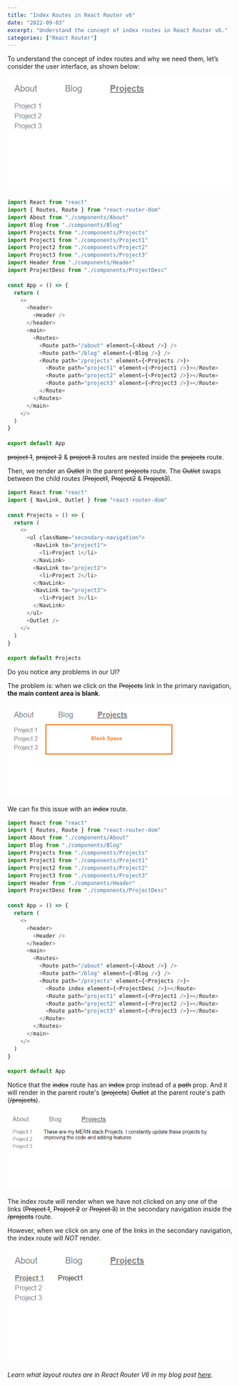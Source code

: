 ```yaml
---
title: "Index Routes in React Router v6"
date: "2022-09-03"
excerpt: "Understand the concept of index routes in React Router v6."
categories: ["React Router"]
---
```


To understand the concept of index routes and why we need them, let’s consider the user interface, as shown below:

![Projects Page](../images/indexRouter/projects-page.png)

```js {numberLines, 22-26}
import React from "react"
import { Routes, Route } from "react-router-dom"
import About from "./components/About"
import Blog from "./components/Blog"
import Projects from "./components/Projects"
import Project1 from "./components/Project1"
import Project2 from "./components/Project2"
import Project3 from "./components/Project3"
import Header from "./components/Header"
import ProjectDesc from "./components/ProjectDesc"

const App = () => {
  return (
    <>
      <header>
        <Header />
      </header>
      <main>
        <Routes>
          <Route path="/about" element={<About />} />
          <Route path="/blog" element={<Blog />} />
          <Route path="/projects" element={<Projects />}>
            <Route path="project1" element={<Project1 />}></Route>
            <Route path="project2" element={<Project2 />}></Route>
            <Route path="project3" element={<Project3 />}></Route>
          </Route>
        </Routes>
      </main>
    </>
  )
}

export default App
```

~~project 1~~, ~~project 2~~ & ~~project 3~~ routes are nested inside the ~~projects~~ route.

Then, we render an ~~Outlet~~ in the parent ~~projects~~ route. The ~~Outlet~~ swaps between the child routes (~~Project1~~, ~~Project2~~ & ~~Project3~~).

```js {numberLines, 18-18}
import React from "react"
import { NavLink, Outlet } from "react-router-dom"

const Projects = () => {
  return (
    <>
      <ul className="secondary-navigation">
        <NavLink to="project1">
          <li>Project 1</li>
        </NavLink>
        <NavLink to="project2">
          <li>Project 2</li>
        </NavLink>
        <NavLink to="project3">
          <li>Project 3</li>
        </NavLink>
      </ul>
      <Outlet />
    </>
  )
}

export default Projects
```

Do you notice any problems in our UI?

The problem is: when we click on the ~~Projects~~ link in the primary navigation, **the main content area is blank**.

![Projects Page](../images/indexRouter/projects-page-blank-space.png)

We can fix this issue with an ~~index~~ route.

```js {numberLines, 23-23}
import React from "react"
import { Routes, Route } from "react-router-dom"
import About from "./components/About"
import Blog from "./components/Blog"
import Projects from "./components/Projects"
import Project1 from "./components/Project1"
import Project2 from "./components/Project2"
import Project3 from "./components/Project3"
import Header from "./components/Header"
import ProjectDesc from "./components/ProjectDesc"

const App = () => {
  return (
    <>
      <header>
        <Header />
      </header>
      <main>
        <Routes>
          <Route path="/about" element={<About />} />
          <Route path="/blog" element={<Blog />} />
          <Route path="/projects" element={<Projects />}>
            <Route index element={<ProjectDesc />}></Route>
            <Route path="project1" element={<Project1 />}></Route>
            <Route path="project2" element={<Project2 />}></Route>
            <Route path="project3" element={<Project3 />}></Route>
          </Route>
        </Routes>
      </main>
    </>
  )
}

export default App
```

Notice that the ~~index~~ route has an ~~index~~ prop instead of a ~~path~~ prop.
And it will render in the parent route's (~~projects~~) ~~Outlet~~ at the parent route's path (~~/projects~~).

![Index Route](../images/indexRouter/projects-page-index-route.png)

The index route will render when we have not clicked on any one of the links (~~Project 1~~, ~~Project 2~~ or ~~Project 3~~) in the secondary navigation inside the ~~/projects~~ route.

However, when we click on any one of the links in the secondary navigation, the index route will _NOT_ render.

![Project One](../images/indexRouter/project-one.png)

###### Learn what layout routes are in React Router V6 in my blog post [here](https://hemanta.io/what-is-a-layout-route-in-react-router-v6/).
